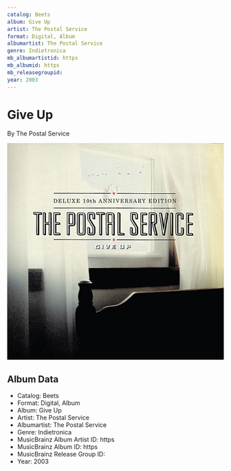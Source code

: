 ```yaml
---
catalog: Beets
album: Give Up
artist: The Postal Service
format: Digital, Album
albumartist: The Postal Service
genre: Indietronica
mb_albumartistid: https
mb_albumid: https
mb_releasegroupid: 
year: 2003
---
```


# Give Up

By The Postal Service

![](../../assets/beetscovers/The_Postal_Service-Give_Up.jpg)

## Album Data

- Catalog: Beets
- Format: Digital, Album
- Album: Give Up
- Artist: The Postal Service
- Albumartist: The Postal Service
- Genre: Indietronica
- MusicBrainz Album Artist ID: https
- MusicBrainz Album ID: https
- MusicBrainz Release Group ID: 
- Year: 2003

